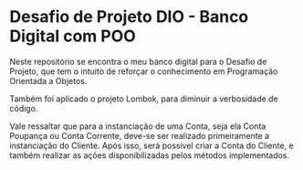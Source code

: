 # Desafio de Projeto DIO - Banco Digital com POO


Neste repositório se encontra o meu banco digital para o Desafio de Projeto, que tem o intuito de reforçar o conhecimento em Programação Orientada a Objetos.

Também foi aplicado o projeto Lombok, para diminuir a verbosidade de código.

Vale ressaltar que para a instanciação de uma Conta, seja ela Conta Poupança ou Conta Corrente, deve-se ser realizado primeiramente a instanciação do Cliente.
Após isso, será possível criar a Conta do Cliente, e também realizar as ações disponibilizadas pelos métodos implementados.
